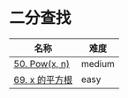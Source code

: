 # 二分查找

**名称**|**难度**
--------|--------
[50. Pow(x, n)](../problems/50.%20Pow(x,%20n))|medium
[69. x 的平方根](../problems/69.%20x%20的平方根)|easy

